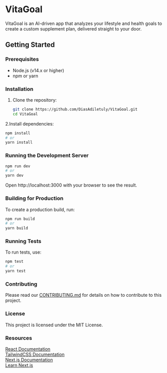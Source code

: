 # VitaGoal

VitaGoal is an AI-driven app that analyzes your lifestyle and health goals to create a custom supplement plan, delivered straight to your door.

## Getting Started

### Prerequisites

- Node.js (v14.x or higher)
- npm or yarn

### Installation

1. Clone the repository:

   ```sh
   git clone https://github.com/DiasAdiletuly/VitaGoal.git
   cd VitaGoal
   
2.Install dependencies:
   ```sh
   npm install
   # or
   yarn install
   ```
### Running the Development Server
   ```sh
   npm run dev
   # or
   yarn dev
   ```
   Open http://localhost:3000 with your browser to see the result.

### Building for Production

   To create a production build, run:
   ```sh
   npm run build
   # or
   yarn build
   ``` 
### Running Tests 

   To run tests, use:
   ```sh
   npm test
   # or
   yarn test
   ```
### Contributing

   Please read our [CONTRIBUTING.md](https://github.com/DiasAdiletuly/VitaGoal/edit/main/CONTRIBUTING.md) for details on how to contribute to this project.

### License

This project is licensed under the MIT License.

### Resources
   [React Documentation](https://react.dev/)\
   [TailwindCSS Documentation](https://tailwindcss.com/)\
   [Next.js Documentation](https://nextjs.org/docs)\
   [Learn Next.js](https://nextjs.org/learn)
